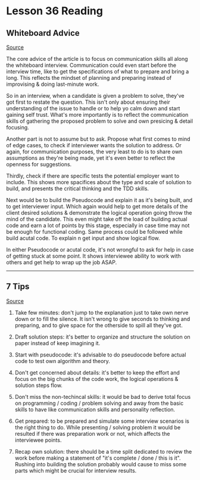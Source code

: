 # Lesson 36 Reading

## Whiteboard Advice

[Source](https://hackernoon.com/the-best-whiteboard-interview-advice-i-ever-received-3ebbfa72e4a)

The core advice of the article is to focus on communication skills all along the whiteboard interview. Communication could even start before the interview time, like to get the specifications of what to prepare and bring a long. This reflects the mindset of planning and preparing instead of improvising & doing last-minute work.

So in an interview, when a candidate is given a problem to solve, they've got first to restate the question. This isn't only about ensuring their understanding of the issue to handle or to help yo calm down and start gaining self trust. What's more importantly is to reflect the communication skills of gathering the proposed problem to solve and own presicing & detail focusing.

Another part is not to assume but to ask. Propose what first comes to mind of edge cases, to check if interviewer wants the solution to address. Or again, for communication purposes, the very least to do is to share own assumptions as they're being made, yet it's even better to reflect the openness for suggestions.

Thirdly, check if there are specific tests the potential employer want to include. This shows more spacifices about the type and scale of solution to build, and presents the critical thinking and the TDD skills.

Next would be to build the Pseudocode and explain it as it's being built, and to get interviewer input. Which again would help to get more details of the client desired solutions & demonstrate the logical operation going throw the mind of the candidate. This even might take off the load of building actual code and earn a lot of points by this stage, especially in case time may not be enough for functional coding. Same process could be followed while build acutal code. To explain n get input and show logical flow.

In either Pseudocode or acutal code, it's not wrongful to ask for help in case of getting stuck at some point. It shows interviewee ability to work with others and get help to wrap up the job ASAP.

---

## 7 Tips

[Source](https://blog.usejournal.com/6-tips-to-ace-a-whiteboard-programming-interview-f06c1b378bc6)

1. Take few minutes: don't jump to the explanation just to take own nerve down or to fill the silence. It isn't wrong to give seconds to thinking and preparing, and to give space for the otherside to spill all they've got.

2. Draft solution steps: it's better to organize and structure the solution on paper instead of keep imagining it.

3. Start with pseudocode: it's advisable to do pseudocode before actual code to test own algorithm and theory.

4. Don't get concerned about details: it's better to keep the effort and focus on the big chunks of the code work, the logical operations & solution steps flow.

5. Don't miss the non-techincal skills: it would be bad to derive total focus on programming / coding / problem solving and away from the basic skills to have like communication skills and personality reflection.

6. Get prepared: to be prepared and simulate some interview scenarios is the right thing to do. While presenting / solving problem it would be resulted if there was preparation work or not, which affects the interviewee points.

7. Recap own solution: there should be a time split dedicated to review the work before making a statement of "it's complete / done / this is it". Rushing into building the solution probably would cause to miss some parts which might be crucial for interview results.

